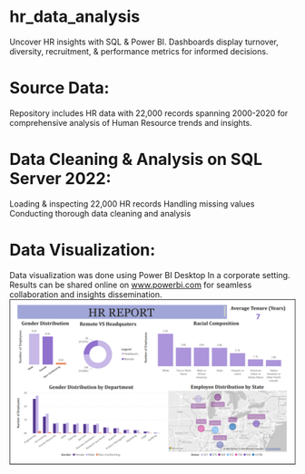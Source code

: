 # hr_data_analysis
Uncover HR insights with SQL &amp; Power BI. Dashboards display turnover, diversity, recruitment, &amp; performance metrics for informed decisions.

# Source Data:
Repository includes HR data with 22,000 records spanning 2000-2020 for comprehensive analysis of Human Resource trends and insights.

# Data Cleaning & Analysis on SQL Server 2022:
  Loading & inspecting 22,000 HR records
  Handling missing values
  Conducting thorough data cleaning and analysis

# Data Visualization:
Data visualization was done using Power BI Desktop In a corporate setting. Results can be shared online on www.powerbi.com for seamless collaboration and insights dissemination.
![Page1](https://github.com/Manu-Pranay/hr_data_analysis/blob/main/Page%201.png)
